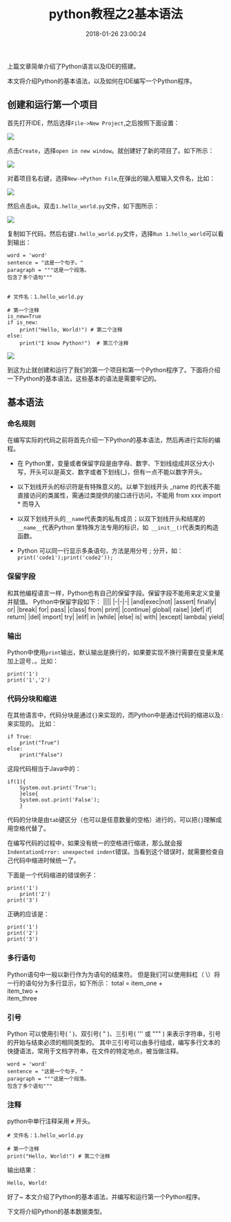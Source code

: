 ﻿---
title: "python教程之2基本语法"
category: other
layout: post
tags: [python]
date: '2018-01-26 23:00:24'
---

上篇文章简单介绍了Python语言以及IDE的搭建。

本文将介绍Python的基本语法，以及如何在IDE编写一个Python程序。

## 创建和运行第一个项目
首先打开IDE，然后选择```File->New Project```,之后按照下面设置：

![](/imgs/python-2-1.png)

点击```Create```，选择```open in new window```。就创建好了新的项目了。如下所示：

![](/imgs/python-2-2.png)

对着项目名右键，选择```New->Python File```,在弹出的输入框输入文件名，比如：

![](/imgs/python-2-3.png)

然后点击```ok```。双击```1.hello_world.py```文件，如下图所示：

![](/imgs/python-2-4.png)

复制如下代码，然后右键```1.hello_world.py```文件，选择```Run 1.hello_world```可以看到输出：
```
word = 'word'
sentence = "这是一个句子。"
paragraph = """这是一个段落。
包含了多个语句"""


# 文件名：1.hello_world.py

# 第一个注释
is_new=True
if is_new:
    print("Hello, World!") # 第二个注释
else:
    print("I know Python!")  # 第三个注释
```
![](/imgs/python-2-5.png)

到这为止就创建和运行了我们的第一个项目和第一个Python程序了。下面将介绍一下Python的基本语法，这些基本的语法是需要牢记的。


## 基本语法

### 命名规则
在编写实际的代码之前将首先介绍一下Python的基本语法，然后再进行实际的编程。

- 在 Python里，变量或者保留字段是由字母、数字、下划线组成并区分大小写，开头可以是英文、数字或者下划线(_)，但有一点不能以数字开头。

- 以下划线开头的标识符是有特殊意义的。以单下划线开头 _name 的代表不能直接访问的类属性，需通过类提供的接口进行访问，不能用 from xxx import * 而导入

- 以双下划线开头的```__name```代表类的私有成员；以双下划线开头和结尾的```__name__```代表Python 里特殊方法专用的标识，如``` __init__()```代表类的构造函数。

- Python 可以同一行显示多条语句，方法是用分号 ; 分开，如：
```print('code1');print('code2'));```

### 保留字段

和其他编程语言一样，Python也有自己的保留字段。保留字段不能用来定义变量并赋值。
Python中保留字段如下：
||||
|-|-|-|
|and|exec|not|
|assert|	finally|	or|
|break|	for|	pass|
|class|	from|	print|
|continue|	global|	raise|
|def|	if|	return|
|del|	import|	try|
|elif|	in	|while|
|else|	is|	with|
|except|	lambda|	yield|

### 输出
Python中使用```print```输出，默认输出是换行的，如果要实现不换行需要在变量末尾加上逗号```,```。比如：
```
print('1')
print('1','2')
```

### 代码分块和缩进

在其他语言中，代码分块是通过```{}```来实现的，而Python中是通过代码的缩进以及```:```来实现的。
比如：
```
if True:
    print("True")
else:
    print("False")
```
这段代码相当于Java中的：
```
if(1){
    System.out.print('True');
    }else{
    System.out.print('False');    
    }
```
代码的分块是由```tab```键区分（也可以是任意数量的空格）进行的，可以把```{}```理解成用空格代替了。

在编写代码的过程中，如果没有统一的空格进行缩进，那么就会报```IndentationError: unexpected indent```错误。当看到这个错误时，就需要检查自己代码中缩进时候统一了。

下面是一个代码缩进的错误例子：
```
print('1')
    print('2')
print('3')

```
正确的应该是：
```
print('1')
print('2')
print('3')
```
### 多行语句
Python语句中一般以新行作为为语句的结束符。
但是我们可以使用斜杠（ \）将一行的语句分为多行显示，如下所示：
total = item_one + \
        item_two + \
        item_three

### 引号
Python 可以使用引号( ' )、双引号( " )、三引号( ''' 或 """ ) 来表示字符串，引号的开始与结束必须的相同类型的。
其中三引号可以由多行组成，编写多行文本的快捷语法，常用于文档字符串，在文件的特定地点，被当做注释。
```
word = 'word'
sentence = "这是一个句子。"
paragraph = """这是一个段落。
包含了多个语句"""
```

### 注释
python中单行注释采用 ```#``` 开头。
```
# 文件名：1.hello_world.py

# 第一个注释
print("Hello, World!") # 第二个注释
```
输出结果：
```
Hello, World!
```
好了~
本文介绍了Python的基本语法，并编写和运行第一个Python程序。

下文将介绍Python的基本数据类型。